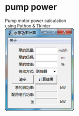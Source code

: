 # pump power
Pump motor power calculation<br> 
using Python & Tkinter<br> 
![screenshot](https://github.com/haozcq/pump-power/blob/master/img/screenshot.png)